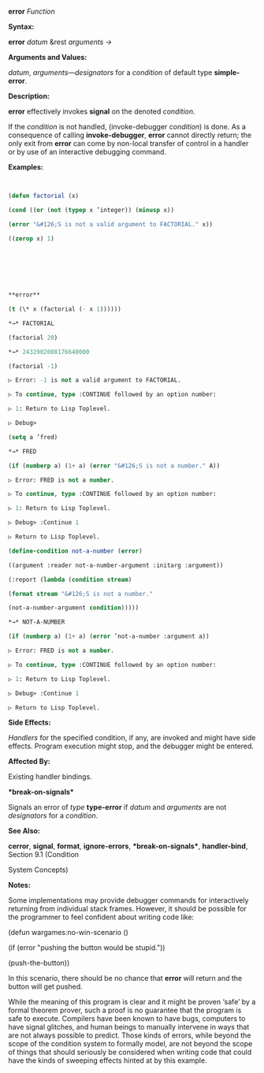 **error** *Function* 



**Syntax:** 



**error** *datum* &amp;rest *arguments →* 



**Arguments and Values:** 



*datum*, *arguments*—*designators* for a *condition* of default type **simple-error**. 



**Description:** 



**error** effectively invokes **signal** on the denoted *condition*. 



If the *condition* is not handled, (invoke-debugger *condition*) is done. As a consequence of calling **invoke-debugger**, **error** cannot directly return; the only exit from **error** can come by non-local transfer of control in a handler or by use of an interactive debugging command. 



**Examples:**
```lisp
 

(defun factorial (x) 

(cond ((or (not (typep x ’integer)) (minusp x)) 

(error "&#126;S is not a valid argument to FACTORIAL." x)) 

((zerop x) 1) 



 

 

**error** 

(t (\* x (factorial (- x 1)))))) 

*→* FACTORIAL 

(factorial 20) 

*→* 2432902008176640000 

(factorial -1) 

▷ Error: -1 is not a valid argument to FACTORIAL. 

▷ To continue, type :CONTINUE followed by an option number: 

▷ 1: Return to Lisp Toplevel. 

▷ Debug> 

(setq a ’fred) 

*→* FRED 

(if (numberp a) (1+ a) (error "&#126;S is not a number." A)) 

▷ Error: FRED is not a number. 

▷ To continue, type :CONTINUE followed by an option number: 

▷ 1: Return to Lisp Toplevel. 

▷ Debug> :Continue 1 

▷ Return to Lisp Toplevel. 

(define-condition not-a-number (error) 

((argument :reader not-a-number-argument :initarg :argument)) 

(:report (lambda (condition stream) 

(format stream "&#126;S is not a number." 

(not-a-number-argument condition))))) 

*→* NOT-A-NUMBER 

(if (numberp a) (1+ a) (error ’not-a-number :argument a)) 

▷ Error: FRED is not a number. 

▷ To continue, type :CONTINUE followed by an option number: 

▷ 1: Return to Lisp Toplevel. 

▷ Debug> :Continue 1 

▷ Return to Lisp Toplevel. 


```
**Side Effects:** 



*Handlers* for the specified condition, if any, are invoked and might have side effects. Program execution might stop, and the debugger might be entered. 



**Affected By:** 



Existing handler bindings. 



**\*break-on-signals\*** 



Signals an error of *type* **type-error** if *datum* and *arguments* are not *designators* for a *condition*. 



**See Also:** 



**cerror**, **signal**, **format**, **ignore-errors**, **\*break-on-signals\***, **handler-bind**, Section 9.1 (Condition 



 



 



System Concepts) 



**Notes:** 



Some implementations may provide debugger commands for interactively returning from individual stack frames. However, it should be possible for the programmer to feel confident about writing code like: 



(defun wargames:no-win-scenario () 



(if (error "pushing the button would be stupid.")) 



(push-the-button)) 



In this scenario, there should be no chance that **error** will return and the button will get pushed. 



While the meaning of this program is clear and it might be proven ‘safe’ by a formal theorem prover, such a proof is no guarantee that the program is safe to execute. Compilers have been known to have bugs, computers to have signal glitches, and human beings to manually intervene in ways that are not always possible to predict. Those kinds of errors, while beyond the scope of the condition system to formally model, are not beyond the scope of things that should seriously be considered when writing code that could have the kinds of sweeping effects hinted at by this example. 



